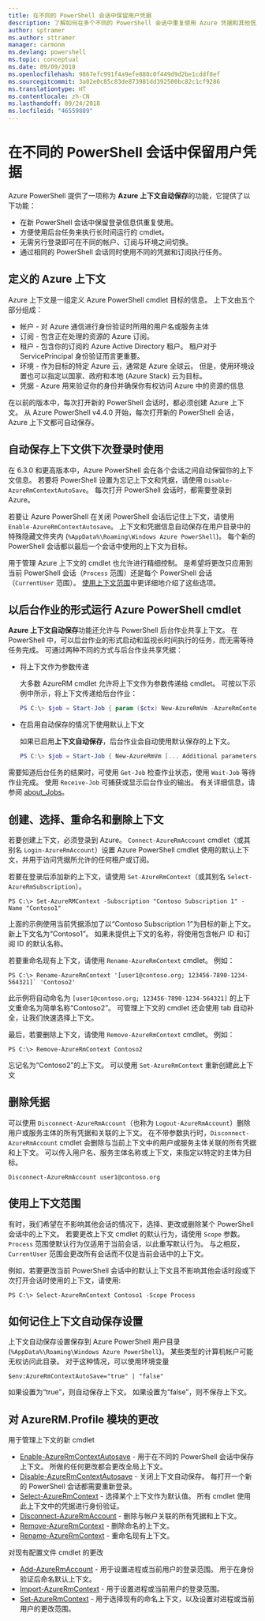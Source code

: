 ```yaml
---
title: 在不同的 PowerShell 会话中保留用户凭据
description: 了解如何在多个不同的 PowerShell 会话中重复使用 Azure 凭据和其他信息。
author: sptramer
ms.author: sttramer
manager: carmonm
ms.devlang: powershell
ms.topic: conceptual
ms.date: 09/09/2018
ms.openlocfilehash: 9867efc991f4a9efe880c0f449d9d2be1cddf8ef
ms.sourcegitcommit: 3a02e0c85c83de873981dd392500bc82c1cf9286
ms.translationtype: HT
ms.contentlocale: zh-CN
ms.lasthandoff: 09/24/2018
ms.locfileid: "46559889"
---
```

# <a name="persist-user-credentials-across-powershell-sessions"></a>在不同的 PowerShell 会话中保留用户凭据

Azure PowerShell 提供了一项称为 **Azure 上下文自动保存**的功能，它提供了以下功能：

- 在新 PowerShell 会话中保留登录信息供重复使用。
- 方便使用后台任务来执行长时间运行的 cmdlet。
- 无需另行登录即可在不同的帐户、订阅与环境之间切换。
- 通过相同的 PowerShell 会话同时使用不同的凭据和订阅执行任务。

## <a name="azure-contexts-defined"></a>定义的 Azure 上下文

Azure 上下文是一组定义 Azure PowerShell cmdlet 目标的信息。 上下文由五个部分组成：

- 帐户 - 对 Azure 通信进行身份验证时所用的用户名或服务主体
- 订阅 - 包含正在处理的资源的 Azure 订阅。
- 租户 - 包含你的订阅的 Azure Active Directory 租户。 租户对于 ServicePrincipal 身份验证而言更重要。
- 环境 - 作为目标的特定 Azure 云，通常是 Azure 全球云。
  但是，使用环境设置也可以指定以国家、政府和本地 (Azure Stack) 云为目标。
- 凭据 - Azure 用来验证你的身份并确保你有权访问 Azure 中的资源的信息

在以前的版本中，每次打开新的 PowerShell 会话时，都必须创建 Azure 上下文。 从 Azure PowerShell v4.4.0 开始，每次打开新的 PowerShell 会话，Azure 上下文都可自动保存。

## <a name="automatically-save-the-context-for-the-next-sign-in"></a>自动保存上下文供下次登录时使用

在 6.3.0 和更高版本中，Azure PowerShell 会在各个会话之间自动保留你的上下文信息。 若要将 PowerShell 设置为忘记上下文和凭据，请使用 `Disable-AzureRmContextAutoSave`。 每次打开 PowerShell 会话时，都需要登录到 Azure。

若要让 Azure PowerShell 在关闭 PowerShell 会话后记住上下文，请使用 `Enable-AzureRmContextAutosave`。 上下文和凭据信息自动保存在用户目录中的特殊隐藏文件夹内 (`%AppData%\Roaming\Windows Azure PowerShell`)。
每个新的 PowerShell 会话都以最后一个会话中使用的上下文为目标。

用于管理 Azure 上下文的 cmdlet 也允许进行精细控制。 是希望将更改只应用到当前 PowerShell 会话（`Process` 范围）还是每个 PowerShell 会话（`CurrentUser` 范围）。 [使用上下文范围](#Using-Context-Scopes)中更详细地介绍了这些选项。

## <a name="running-azure-powershell-cmdlets-as-background-jobs"></a>以后台作业的形式运行 Azure PowerShell cmdlet

**Azure 上下文自动保存**功能还允许与 PowerShell 后台作业共享上下文。 在 PowerShell 中，可以后台作业的形式启动和监视长时间执行的任务，而无需等待任务完成。 可通过两种不同的方式与后台作业共享凭据：

- 将上下文作为参数传递

  大多数 AzureRM cmdlet 允许将上下文作为参数传递给 cmdlet。 可按以下示例中所示，将上下文传递给后台作业：

  ```powershell
  PS C:\> $job = Start-Job { param ($ctx) New-AzureRmVm -AzureRmContext $ctx [... Additional parameters ...]} -ArgumentList (Get-AzureRmContext)
  ```

- 在启用自动保存的情况下使用默认上下文

  如果已启用**上下文自动保存**，后台作业会自动使用默认保存的上下文。

  ```powershell
  PS C:\> $job = Start-Job { New-AzureRmVm [... Additional parameters ...]}
  ```

需要知道后台任务的结果时，可使用 `Get-Job` 检查作业状态，使用 `Wait-Job` 等待作业完成。 使用 `Receive-Job` 可捕获或显示后台作业的输出。 有关详细信息，请参阅 [about_Jobs](/powershell/module/microsoft.powershell.core/about/about_jobs)。

## <a name="creating-selecting-renaming-and-removing-contexts"></a>创建、选择、重命名和删除上下文

若要创建上下文，必须登录到 Azure。 `Connect-AzureRmAccount` cmdlet（或其别名 `Login-AzureRmAccount`）设置 Azure PowerShell cmdlet 使用的默认上下文，并用于访问凭据所允许的任何租户或订阅。

若要在登录后添加新的上下文，请使用 `Set-AzureRmContext`（或其别名 `Select-AzureRmSubscription`）。

```azurepowershell-interactive
PS C:\> Set-AzureRMContext -Subscription "Contoso Subscription 1" -Name "Contoso1"
```

上面的示例使用当前凭据添加了以“Contoso Subscription 1”为目标的新上下文。 新上下文名为“Contoso1”。 如果未提供上下文的名称，将使用包含帐户 ID 和订阅 ID 的默认名称。

若要重命名现有上下文，请使用 `Rename-AzureRmContext` cmdlet。 例如：

```azurepowershell-interactive
PS C:\> Rename-AzureRmContext '[user1@contoso.org; 123456-7890-1234-564321]` 'Contoso2'
```

此示例将自动命名为 `[user1@contoso.org; 123456-7890-1234-564321]` 的上下文重命名为简单名称“Contoso2”。 可管理上下文的 cmdlet 还会使用 tab 自动补全，让我们快速选择上下文。

最后，若要删除上下文，请使用 `Remove-AzureRmContext` cmdlet。  例如：

```azurepowershell-interactive
PS C:\> Remove-AzureRmContext Contoso2
```

忘记名为“Contoso2”的上下文。 可以使用 `Set-AzureRmContext` 重新创建此上下文

## <a name="removing-credentials"></a>删除凭据

可以使用 `Disconnect-AzureRmAccount`（也称为 `Logout-AzureRmAccount`）删除用户或服务主体的所有凭据和关联的上下文。 在不带参数执行时，`Disconnect-AzureRmAccount` cmdlet 会删除与当前上下文中的用户或服务主体关联的所有凭据和上下文。 可以传入用户名、服务主体名称或上下文，来指定以特定的主体为目标。

```azurepowershell-interactive
Disconnect-AzureRmAccount user1@contoso.org
```

## <a name="using-context-scopes"></a>使用上下文范围

有时，我们希望在不影响其他会话的情况下，选择、更改或删除某个 PowerShell 会话中的上下文。 若要更改上下文 cmdlet 的默认行为，请使用 `Scope` 参数。 `Process` 范围使默认行为仅适用于当前会话，以此重写默认行为。 与之相反，`CurrentUser` 范围会更改所有会话而不仅是当前会话中的上下文。

例如，若要更改当前 PowerShell 会话中的默认上下文且不影响其他会话时段或下次打开会话时使用的上下文，请使用:

```azurepowershell-interactive
PS C:\> Select-AzureRmContext Contoso1 -Scope Process
```

## <a name="how-the-context-autosave-setting-is-remembered"></a>如何记住上下文自动保存设置

上下文自动保存设置保存到 Azure PowerShell 用户目录 (`%AppData%\Roaming\Windows Azure PowerShell`)。 某些类型的计算机帐户可能无权访问此目录。 对于这种情况，可以使用环境变量

```azurepowershell-interactive
$env:AzureRmContextAutoSave="true" | "false"
```

如果设置为“true”，则自动保存上下文。 如果设置为“false”，则不保存上下文。

## <a name="changes-to-the-azurermprofile-module"></a>对 AzureRM.Profile 模块的更改

用于管理上下文的新 cmdlet

- [Enable-AzureRmContextAutosave][enable] - 用于在不同的 PowerShell 会话中保存上下文。
  所做的任何更改都会更改全局上下文。
- [Disable-AzureRmContextAutosave][disable] - 关闭上下文自动保存。 每打开一个新的 PowerShell 会话都需要重新登录。
- [Select-AzureRmContext][select] - 选择某个上下文作为默认值。 所有 cmdlet 使用此上下文中的凭据进行身份验证。
- [Disconnect-AzureRmAccount][remove-cred] - 删除与帐户关联的所有凭据和上下文。
- [Remove-AzureRmContext][remove-context] - 删除命名的上下文。
- [Rename-AzureRmContext][rename] - 重命名现有上下文。

对现有配置文件 cmdlet 的更改

- [Add-AzureRmAccount][login] - 用于设置进程或当前用户的登录范围。
  用于在身份验证后命名默认上下文。
- [Import-AzureRmContext][import] - 用于设置进程或当前用户的登录范围。
- [Set-AzureRmContext][set-context] - 用于选择现有的命名上下文，以及设置对进程或当前用户的更改范围。

<!-- Hyperlinks -->
[enable]: /powershell/module/azurerm.profile/Enable-AzureRmContextAutosave
[disable]: /powershell/module/azurerm.profile/Disable-AzureRmContextAutosave
[select]: /powershell/module/azurerm.profile/Select-AzureRmContext
[remove-cred]: /powershell/module/azurerm.profile/Disconnect-AzureRmAccount
[remove-context]: /powershell/module/azurerm.profile/Remove-AzureRmContext
[rename]: /powershell/module/azurerm.profile/Rename-AzureRmContext

<!-- Updated cmdlets -->
[login]: /powershell/module/azurerm.profile/Connect-AzureRmAccount
[import]:  /powershell/module/azurerm.profile/Import-AzureRmContext
[set-context]: /powershell/module/azurerm.profile/Set-AzureRmContext
